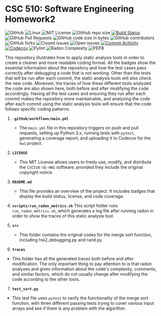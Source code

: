 # CSC 510: Software Engineering Homework2

![GitHub](https://img.shields.io/badge/Language-Python-blue.svg)
![Linux](https://img.shields.io/badge/Linux-FCC624?style=flat&logo=linux&logoColor=black) 
![MIT License](https://img.shields.io/badge/License-MIT-red.svg) 
![GitHub repo size](https://img.shields.io/github/repo-size/CSC510-SE-HW/hw2) 
[![Build Status](https://github.com/CSC510-SE-HW/hw2/actions/workflows/main.yml/badge.svg)](https://github.com/CSC510-SE-HW/hw2/actions)
![GitHub Pull Requests](https://img.shields.io/github/issues-pr/CSC510-SE-HW/hw2) 
![GitHub code size in bytes](https://img.shields.io/github/languages/code-size/CSC510-SE-HW/hw2) 
![GitHub contributors](https://img.shields.io/github/contributors/CSC510-SE-HW/hw2) 
![GitHub forks](https://img.shields.io/github/forks/CSC510-SE-HW/hw2)
![Closed issues](https://img.shields.io/github/issues-closed-raw/CSC510-SE-HW/hw2?color=bright-green)
![Open issues](https://img.shields.io/github/issues-raw/CSC510-SE-HW/hw2)
[![Commit Acitivity](https://img.shields.io/github/commit-activity/m/CSC510-SE-HW/hw2)](https://github.com/CSC510-SE-HW/hw2)
[![Codecov](https://codecov.io/gh/CSC510-SE-HW/hw2/branch/main/graph/badge.svg)](https://codecov.io/gh/CSC510-SE-HW/hw2)
![Pylint](https://img.shields.io/badge/linting-pylint-yellowgreen)
![Radon Complexity](https://img.shields.io/badge/code%20complexity-radon%20A-brightgreen)
![PEP8](https://img.shields.io/badge/code%20style-autopep8-blue)


This repository illustrates how to apply static analysis tools in order to create a cleaner and more readable coding format. All the badges show the essential information about the repository and how the test cases pass correctly after debugging a code that is not working.
Other than the tests that will be run after each commit, the static analysis tools will also check the new code. Moreover, the traces of how these different tools analyzed the code are also shown here, both before and after modifying the code accordingly. Having all the test cases and ensuring they run after each commit makes the repository more maintainable, and analyzing the code after each commit using the static analysis tools will ensure that the code follows specific coding patterns.


1. **`.github/workflows/main.yml`**
   - The `main.yml` file in this repository triggers on push and pull requests, setting up Python 3.x, running tests with `pytest`, generating a coverage report, and uploading it to Codecov for the `hw1` project.

2. **`LICENSE`**
   - This MIT License allows users to freely use, modify, and distribute the `CSC510-SE-HW1` software, provided they include the original copyright notice. 

3. **`README.md`**
   - This file provides an overview of the project. It includes badges that display the build status, license, and code coverage.

4. **`scripts/run_radon_metrics.sh`**
This script folder runs `run_radon_metrics.sh`, which generates a log file after running radon in order to show the traces of this static analysis tool.
5. **`src`**
   - This folder contains the original codes for the merge sort function, including hw2_debugging.py and rand.py.
6. **`traces`**
  - This folder has all the generated traces both before and after modification. The only important thing to pay attention to is that radon analyzes and gives information about the code's complexity, comments, and similar factors, which do not usually change after modifying the code according to the other tools.
7. **`test_sort.py`**
  - This test file uses `pytest` to verify the functionality of the merge sort function, with three different passing tests trying to cover various input arrays and see if there is any problem with the algorithm.
